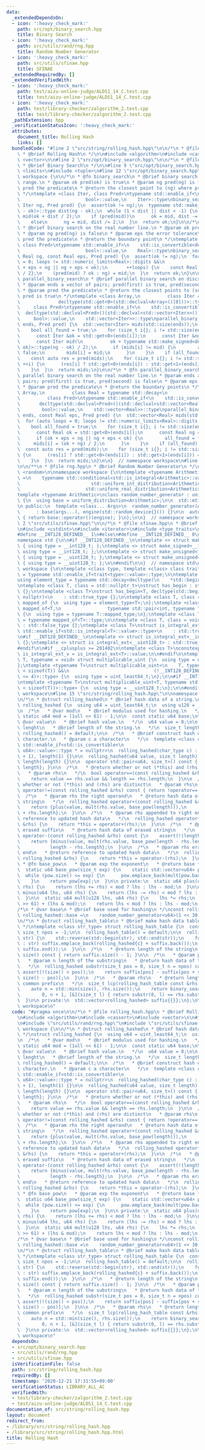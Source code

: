 ```yaml
---
data:
  _extendedDependsOn:
  - icon: ':heavy_check_mark:'
    path: src/opt/binary_search.hpp
    title: Binary Search
  - icon: ':heavy_check_mark:'
    path: src/utils/rand/rng.hpp
    title: Random Number Generator
  - icon: ':heavy_check_mark:'
    path: src/utils/sfinae.hpp
    title: SFINAE
  _extendedRequiredBy: []
  _extendedVerifiedWith:
  - icon: ':heavy_check_mark:'
    path: test/aizu-online-judge/ALDS1_14_C.test.cpp
    title: test/aizu-online-judge/ALDS1_14_C.test.cpp
  - icon: ':heavy_check_mark:'
    path: test/library-checker/zalgorithm_2.test.cpp
    title: test/library-checker/zalgorithm_2.test.cpp
  _pathExtension: hpp
  _verificationStatusIcon: ':heavy_check_mark:'
  attributes:
    document_title: Rolling Hash
    links: []
  bundledCode: "#line 2 \"src/string/rolling_hash.hpp\"\n\n/*\n * @file rolling_hash.hpp\n\
    \ * @brief Rolling Hash\n */\n\n#include <algorithm>\n#include <cassert>\n#include\
    \ <vector>\n\n#line 2 \"src/opt/binary_search.hpp\"\n\n/*\n * @file binary_search.hpp\n\
    \ * @brief Binary Search\n */\n\n#line 9 \"src/opt/binary_search.hpp\"\n#include\
    \ <limits>\n#include <tuple>\n#line 12 \"src/opt/binary_search.hpp\"\n\nnamespace\
    \ workspace {\n\n/*\n * @fn binary_search\n * @brief binary search on a discrete\
    \ range.\n * @param ok pred(ok) is true\n * @param ng pred(ng) is false\n * @param\
    \ pred the predicate\n * @return the closest point to (ng) where pred is true\n\
    \ */\ntemplate <class Iter, class Pred>\ntypename std::enable_if<\n    std::is_convertible<decltype(std::declval<Pred>()(std::declval<Iter>())),\n\
    \                        bool>::value,\n    Iter>::type\nbinary_search(Iter ok,\
    \ Iter ng, Pred pred) {\n  assert(ok != ng);\n  typename std::make_signed<decltype(ng\
    \ - ok)>::type dist(ng - ok);\n  while (1 < dist || dist < -1) {\n    const Iter\
    \ mid(ok + dist / 2);\n    if (pred(mid))\n      ok = mid, dist -= dist / 2;\n\
    \    else\n      ng = mid, dist /= 2;\n  }\n  return ok;\n}\n\n/*\n * @fn binary_search\n\
    \ * @brief binary search on the real number line.\n * @param ok pred(ok) is true\n\
    \ * @param ng pred(ng) is false\n * @param eps the error tolerance\n * @param\
    \ pred the predicate\n * @return the boundary point\n */\ntemplate <class Real,\
    \ class Pred>\ntypename std::enable_if<\n    std::is_convertible<decltype(std::declval<Pred>()(std::declval<Real>())),\n\
    \                        bool>::value,\n    Real>::type\nbinary_search(Real ok,\
    \ Real ng, const Real eps, Pred pred) {\n  assert(ok != ng);\n  for (auto loops\
    \ = 0; loops != std::numeric_limits<Real>::digits &&\n                       (ok\
    \ + eps < ng || ng + eps < ok);\n       ++loops) {\n    const Real mid{(ok + ng)\
    \ / 2};\n    (pred(mid) ? ok : ng) = mid;\n  }\n  return ok;\n}\n\n/*\n * @fn\
    \ parallel_binary_search\n * @brief parallel binary search on discrete ranges.\n\
    \ * @param ends a vector of pairs; pred(first) is true, pred(second) is false\n\
    \ * @param pred the predicate\n * @return the closest points to (second) where\
    \ pred is true\n */\ntemplate <class Array,\n          class Iter = typename std::decay<\n\
    \              decltype(std::get<0>(std::declval<Array>()[0]))>::type,\n     \
    \     class Pred>\ntypename std::enable_if<\n    std::is_convertible<\n      \
    \  decltype(std::declval<Pred>()(std::declval<std::vector<Iter>>())[0]),\n   \
    \     bool>::value,\n    std::vector<Iter>>::type\nparallel_binary_search(Array\
    \ ends, Pred pred) {\n  std::vector<Iter> mids(std::size(ends));\n  for (;;) {\n\
    \    bool all_found = true;\n    for (size_t i{}; i != std::size(ends); ++i) {\n\
    \      const Iter &ok = std::get<0>(ends[i]);\n      const Iter &ng = std::get<1>(ends[i]);\n\
    \      const Iter mid(\n          ok + typename std::make_signed<decltype(ng -\
    \ ok)>::type(ng - ok) / 2);\n      if (mids[i] != mid) {\n        all_found =\
    \ false;\n        mids[i] = mid;\n      }\n    }\n    if (all_found) break;\n\
    \    const auto res = pred(mids);\n    for (size_t i{}; i != std::size(ends);\
    \ ++i) {\n      (res[i] ? std::get<0>(ends[i]) : std::get<1>(ends[i])) = mids[i];\n\
    \    }\n  }\n  return mids;\n}\n\n/*\n * @fn parallel_binary_search\n * @brief\
    \ parallel binary search on the real number line.\n * @param ends a vector of\
    \ pairs; pred(first) is true, pred(second) is false\n * @param eps the error tolerance\n\
    \ * @param pred the predicate\n * @return the boundary points\n */\ntemplate <class\
    \ Array,\n          class Real = typename std::decay<\n              decltype(std::get<0>(std::declval<Array>()[0]))>::type,\n\
    \          class Pred>\ntypename std::enable_if<\n    std::is_convertible<\n \
    \       decltype(std::declval<Pred>()(std::declval<std::vector<Real>>())[0]),\n\
    \        bool>::value,\n    std::vector<Real>>::type\nparallel_binary_search(Array\
    \ ends, const Real eps, Pred pred) {\n  std::vector<Real> mids(std::size(ends));\n\
    \  for (auto loops = 0; loops != std::numeric_limits<Real>::digits; ++loops) {\n\
    \    bool all_found = true;\n    for (size_t i{}; i != std::size(ends); ++i) {\n\
    \      const Real ok = std::get<0>(ends[i]);\n      const Real ng = std::get<1>(ends[i]);\n\
    \      if (ok + eps < ng || ng + eps < ok) {\n        all_found = false;\n   \
    \     mids[i] = (ok + ng) / 2;\n      }\n    }\n    if (all_found) break;\n  \
    \  const auto res = pred(mids);\n    for (size_t i{}; i != std::size(ends); ++i)\
    \ {\n      (res[i] ? std::get<0>(ends[i]) : std::get<1>(ends[i])) = mids[i];\n\
    \    }\n  }\n  return mids;\n}\n\n}  // namespace workspace\n#line 2 \"src/utils/rand/rng.hpp\"\
    \n\n/**\n * @file rng.hpp\n * @brief Random Number Generator\n */\n\n#include\
    \ <random>\n\nnamespace workspace {\n\ntemplate <typename Arithmetic>\nusing uniform_distribution\
    \ =\n    typename std::conditional<std::is_integral<Arithmetic>::value,\n    \
    \                          std::uniform_int_distribution<Arithmetic>,\n      \
    \                        std::uniform_real_distribution<Arithmetic>>::type;\n\n\
    template <typename Arithmetic>\nclass random_number_generator : uniform_distribution<Arithmetic>\
    \ {\n  using base = uniform_distribution<Arithmetic>;\n\n  std::mt19937 engine;\n\
    \n public:\n  template <class... Args>\n  random_number_generator(Args&&... args)\n\
    \      : base(args...), engine(std::random_device{}()) {}\n\n  auto operator()()\
    \ { return base::operator()(engine); }\n};\n\n}  // namespace workspace\n#line\
    \ 2 \"src/utils/sfinae.hpp\"\n\n/*\n * @file sfinae.hpp\n * @brief SFINAE\n */\n\
    \n#include <cstdint>\n#include <iterator>\n#include <type_traits>\n\n#ifdef __SIZEOF_INT128__\n\
    #define __INT128_DEFINED__ 1\n#else\n#define __INT128_DEFINED__ 0\n#endif\n\n\
    namespace std {\n\n#if __INT128_DEFINED__\n\ntemplate <> struct make_signed<__uint128_t>\
    \ { using type = __int128_t; };\ntemplate <> struct make_signed<__int128_t> {\
    \ using type = __int128_t; };\n\ntemplate <> struct make_unsigned<__uint128_t>\
    \ { using type = __uint128_t; };\ntemplate <> struct make_unsigned<__int128_t>\
    \ { using type = __uint128_t; };\n\n#endif\n\n}  // namespace std\n\nnamespace\
    \ workspace {\n\ntemplate <class type, template <class> class trait>\nusing enable_if_trait_type\
    \ = typename std::enable_if<trait<type>::value>::type;\n\ntemplate <class Container>\n\
    using element_type = typename std::decay<decltype(\n    *std::begin(std::declval<Container&>()))>::type;\n\
    \ntemplate <class T, class = std::nullptr_t>\nstruct has_begin : std::false_type\
    \ {};\n\ntemplate <class T>\nstruct has_begin<T, decltype(std::begin(std::declval<T>()),\
    \ nullptr)>\n    : std::true_type {};\n\ntemplate <class T, class = int> struct\
    \ mapped_of {\n  using type = element_type<T>;\n};\ntemplate <class T>\nstruct\
    \ mapped_of<T,\n                 typename std::pair<int, typename T::mapped_type>::first_type>\
    \ {\n  using type = typename T::mapped_type;\n};\ntemplate <class T> using mapped_type\
    \ = typename mapped_of<T>::type;\n\ntemplate <class T, class = void> struct is_integral_ext\
    \ : std::false_type {};\ntemplate <class T>\nstruct is_integral_ext<\n    T, typename\
    \ std::enable_if<std::is_integral<T>::value>::type>\n    : std::true_type {};\n\
    \n#if __INT128_DEFINED__\n\ntemplate <> struct is_integral_ext<__int128_t> : std::true_type\
    \ {};\ntemplate <> struct is_integral_ext<__uint128_t> : std::true_type {};\n\n\
    #endif\n\n#if __cplusplus >= 201402\n\ntemplate <class T>\nconstexpr static bool\
    \ is_integral_ext_v = is_integral_ext<T>::value;\n\n#endif\n\ntemplate <typename\
    \ T, typename = void> struct multiplicable_uint {\n  using type = uint_least32_t;\n\
    };\ntemplate <typename T>\nstruct multiplicable_uint<\n    T, typename std::enable_if<(2\
    \ < sizeof(T)) &&\n                               (!__INT128_DEFINED__ || sizeof(T)\
    \ <= 4)>::type> {\n  using type = uint_least64_t;\n};\n\n#if __INT128_DEFINED__\n\
    \ntemplate <typename T>\nstruct multiplicable_uint<T, typename std::enable_if<(4\
    \ < sizeof(T))>::type> {\n  using type = __uint128_t;\n};\n\n#endif\n\n}  // namespace\
    \ workspace\n#line 15 \"src/string/rolling_hash.hpp\"\n\nnamespace workspace {\n\
    \n/*\n * @struct rolling_hashed\n * @brief hash data of a string.\n */\nstruct\
    \ rolling_hashed {\n  using u64 = uint_least64_t;\n  using u128 = __uint128_t;\n\
    \n  /*\n   * @var mod\n   * @brief modulus used for hashing.\n   */\n  constexpr\
    \ static u64 mod = (1ull << 61) - 1;\n\n  const static u64 base;\n\n  /*\n   *\
    \ @var value\n   * @brief hash value.\n   */\n  u64 value = 0;\n\n  /*\n   * @var\
    \ lenght\n   * @brief length of the string.\n   */\n  size_t length = 0;\n\n \
    \ rolling_hashed() = default;\n\n  /*\n   * @brief construct hash data from one\
    \ character.\n   * @param c a character\n   */\n  template <class char_type, typename\
    \ std::enable_if<std::is_convertible<\n                                 char_type,\
    \ u64>::value>::type * = nullptr>\n  rolling_hashed(char_type c) : value(u64(c)\
    \ + 1), length(1) {}\n\n  rolling_hashed(u64 value, size_t length) : value(value),\
    \ length(length) {}\n\n  operator std::pair<u64, size_t>() const { return {value,\
    \ length}; }\n\n  /*\n   * @return whether or not (*this) and (rhs) are equal\n\
    \   * @param rhs\n   */\n  bool operator==(const rolling_hashed &rhs) const {\n\
    \    return value == rhs.value && length == rhs.length;\n  }\n\n  /*\n   * @return\
    \ whether or not (*this) and (rhs) are distinct\n   * @param rhs\n   */\n  bool\
    \ operator!=(const rolling_hashed &rhs) const { return !operator==(rhs); }\n\n\
    \  /*\n   * @param rhs the right operand\n   * @return hash data of concatenated\
    \ string\n   */\n  rolling_hashed operator+(const rolling_hashed &rhs) const {\n\
    \    return {plus(value, mult(rhs.value, base_pow(length))),\n            length\
    \ + rhs.length};\n  }\n\n  /*\n   * @param rhs appended to right end\n   * @return\
    \ reference to updated hash data\n   */\n  rolling_hashed operator+=(const rolling_hashed\
    \ &rhs) {\n    return *this = operator+(rhs);\n  }\n\n  /*\n   * @param rhs the\
    \ erased suffix\n   * @return hash data of erased string\n   */\n  rolling_hashed\
    \ operator-(const rolling_hashed &rhs) const {\n    assert(!(length < rhs.length));\n\
    \    return {minus(value, mult(rhs.value, base_pow(length - rhs.length))),\n \
    \           length - rhs.length};\n  }\n\n  /*\n   * @param rhs erased from right\
    \ end\n   * @return reference to updated hash data\n   */\n  rolling_hashed operator-=(const\
    \ rolling_hashed &rhs) {\n    return *this = operator-(rhs);\n  }\n\n  /*\n  \
    \ * @fn base_pow\n   * @param exp the exponent\n   * @return base ** pow\n   */\n\
    \  static u64 base_pow(size_t exp) {\n    static std::vector<u64> pow{1};\n  \
    \  while (pow.size() <= exp) {\n      pow.emplace_back(mult(pow.back(), base));\n\
    \    }\n    return pow[exp];\n  }\n\n private:\n  static u64 plus(u64 lhs, u64\
    \ rhs) {\n    return (lhs += rhs) < mod ? lhs : lhs - mod;\n  }\n\n  static u64\
    \ minus(u64 lhs, u64 rhs) {\n    return (lhs -= rhs) < mod ? lhs : lhs + mod;\n\
    \  }\n\n  static u64 mult(u128 lhs, u64 rhs) {\n    lhs *= rhs;\n    lhs = (lhs\
    \ >> 61) + (lhs & mod);\n    return lhs < mod ? lhs : lhs - mod;\n  }\n};\n\n\
    /*\n * @var base\n * @brief base used for hashing\n */\nconst rolling_hashed::u64\
    \ rolling_hashed::base =\n    random_number_generator<u64>(1 << 30, mod - 1)();\n\
    \n/*\n * @struct rolling_hash_table\n * @brief make hash data table of suffix.\n\
    \ */\ntemplate <class str_type> struct rolling_hash_table {\n  constexpr static\
    \ size_t npos = -1;\n\n  rolling_hash_table() = default;\n\n  rolling_hash_table(str_type\
    \ str) {\n    std::reverse(std::begin(str), std::end(str));\n    for (auto &&c\
    \ : str) suffix.emplace_back(rolling_hashed{c} + suffix.back());\n    std::reverse(suffix.begin(),\
    \ suffix.end());\n  }\n\n  /*\n   * @return length of the string\n   */\n  size_t\
    \ size() const { return suffix.size() - 1; }\n\n  /*\n   * @param pos start position\n\
    \   * @param n length of the substring\n   * @return hash data of the substring\n\
    \   */\n  rolling_hashed substr(size_t pos = 0, size_t n = npos) const {\n   \
    \ assert(!(size() < pos));\n    return suffix[pos] - suffix[pos + std::min(n,\
    \ size() - pos)];\n  }\n\n  /*\n   * @param rhs\n   * @return length of the longest\
    \ common prefix\n   */\n  size_t lcp(rolling_hash_table const &rhs) const {\n\
    \    auto n = std::min(size(), rhs.size());\n    return binary_search<size_t>(\n\
    \        0, n + 1, [&](size_t l) { return substr(0, l) == rhs.substr(0, l); });\n\
    \  }\n\n private:\n  std::vector<rolling_hashed> suffix{{}};\n};\n\n}  // namespace\
    \ workspace\n"
  code: "#pragma once\n\n/*\n * @file rolling_hash.hpp\n * @brief Rolling Hash\n */\n\
    \n#include <algorithm>\n#include <cassert>\n#include <vector>\n\n#include \"src/opt/binary_search.hpp\"\
    \n#include \"src/utils/rand/rng.hpp\"\n#include \"src/utils/sfinae.hpp\"\n\nnamespace\
    \ workspace {\n\n/*\n * @struct rolling_hashed\n * @brief hash data of a string.\n\
    \ */\nstruct rolling_hashed {\n  using u64 = uint_least64_t;\n  using u128 = __uint128_t;\n\
    \n  /*\n   * @var mod\n   * @brief modulus used for hashing.\n   */\n  constexpr\
    \ static u64 mod = (1ull << 61) - 1;\n\n  const static u64 base;\n\n  /*\n   *\
    \ @var value\n   * @brief hash value.\n   */\n  u64 value = 0;\n\n  /*\n   * @var\
    \ lenght\n   * @brief length of the string.\n   */\n  size_t length = 0;\n\n \
    \ rolling_hashed() = default;\n\n  /*\n   * @brief construct hash data from one\
    \ character.\n   * @param c a character\n   */\n  template <class char_type, typename\
    \ std::enable_if<std::is_convertible<\n                                 char_type,\
    \ u64>::value>::type * = nullptr>\n  rolling_hashed(char_type c) : value(u64(c)\
    \ + 1), length(1) {}\n\n  rolling_hashed(u64 value, size_t length) : value(value),\
    \ length(length) {}\n\n  operator std::pair<u64, size_t>() const { return {value,\
    \ length}; }\n\n  /*\n   * @return whether or not (*this) and (rhs) are equal\n\
    \   * @param rhs\n   */\n  bool operator==(const rolling_hashed &rhs) const {\n\
    \    return value == rhs.value && length == rhs.length;\n  }\n\n  /*\n   * @return\
    \ whether or not (*this) and (rhs) are distinct\n   * @param rhs\n   */\n  bool\
    \ operator!=(const rolling_hashed &rhs) const { return !operator==(rhs); }\n\n\
    \  /*\n   * @param rhs the right operand\n   * @return hash data of concatenated\
    \ string\n   */\n  rolling_hashed operator+(const rolling_hashed &rhs) const {\n\
    \    return {plus(value, mult(rhs.value, base_pow(length))),\n            length\
    \ + rhs.length};\n  }\n\n  /*\n   * @param rhs appended to right end\n   * @return\
    \ reference to updated hash data\n   */\n  rolling_hashed operator+=(const rolling_hashed\
    \ &rhs) {\n    return *this = operator+(rhs);\n  }\n\n  /*\n   * @param rhs the\
    \ erased suffix\n   * @return hash data of erased string\n   */\n  rolling_hashed\
    \ operator-(const rolling_hashed &rhs) const {\n    assert(!(length < rhs.length));\n\
    \    return {minus(value, mult(rhs.value, base_pow(length - rhs.length))),\n \
    \           length - rhs.length};\n  }\n\n  /*\n   * @param rhs erased from right\
    \ end\n   * @return reference to updated hash data\n   */\n  rolling_hashed operator-=(const\
    \ rolling_hashed &rhs) {\n    return *this = operator-(rhs);\n  }\n\n  /*\n  \
    \ * @fn base_pow\n   * @param exp the exponent\n   * @return base ** pow\n   */\n\
    \  static u64 base_pow(size_t exp) {\n    static std::vector<u64> pow{1};\n  \
    \  while (pow.size() <= exp) {\n      pow.emplace_back(mult(pow.back(), base));\n\
    \    }\n    return pow[exp];\n  }\n\n private:\n  static u64 plus(u64 lhs, u64\
    \ rhs) {\n    return (lhs += rhs) < mod ? lhs : lhs - mod;\n  }\n\n  static u64\
    \ minus(u64 lhs, u64 rhs) {\n    return (lhs -= rhs) < mod ? lhs : lhs + mod;\n\
    \  }\n\n  static u64 mult(u128 lhs, u64 rhs) {\n    lhs *= rhs;\n    lhs = (lhs\
    \ >> 61) + (lhs & mod);\n    return lhs < mod ? lhs : lhs - mod;\n  }\n};\n\n\
    /*\n * @var base\n * @brief base used for hashing\n */\nconst rolling_hashed::u64\
    \ rolling_hashed::base =\n    random_number_generator<u64>(1 << 30, mod - 1)();\n\
    \n/*\n * @struct rolling_hash_table\n * @brief make hash data table of suffix.\n\
    \ */\ntemplate <class str_type> struct rolling_hash_table {\n  constexpr static\
    \ size_t npos = -1;\n\n  rolling_hash_table() = default;\n\n  rolling_hash_table(str_type\
    \ str) {\n    std::reverse(std::begin(str), std::end(str));\n    for (auto &&c\
    \ : str) suffix.emplace_back(rolling_hashed{c} + suffix.back());\n    std::reverse(suffix.begin(),\
    \ suffix.end());\n  }\n\n  /*\n   * @return length of the string\n   */\n  size_t\
    \ size() const { return suffix.size() - 1; }\n\n  /*\n   * @param pos start position\n\
    \   * @param n length of the substring\n   * @return hash data of the substring\n\
    \   */\n  rolling_hashed substr(size_t pos = 0, size_t n = npos) const {\n   \
    \ assert(!(size() < pos));\n    return suffix[pos] - suffix[pos + std::min(n,\
    \ size() - pos)];\n  }\n\n  /*\n   * @param rhs\n   * @return length of the longest\
    \ common prefix\n   */\n  size_t lcp(rolling_hash_table const &rhs) const {\n\
    \    auto n = std::min(size(), rhs.size());\n    return binary_search<size_t>(\n\
    \        0, n + 1, [&](size_t l) { return substr(0, l) == rhs.substr(0, l); });\n\
    \  }\n\n private:\n  std::vector<rolling_hashed> suffix{{}};\n};\n\n}  // namespace\
    \ workspace\n"
  dependsOn:
  - src/opt/binary_search.hpp
  - src/utils/rand/rng.hpp
  - src/utils/sfinae.hpp
  isVerificationFile: false
  path: src/string/rolling_hash.hpp
  requiredBy: []
  timestamp: '2020-12-21 17:31:55+09:00'
  verificationStatus: LIBRARY_ALL_AC
  verifiedWith:
  - test/library-checker/zalgorithm_2.test.cpp
  - test/aizu-online-judge/ALDS1_14_C.test.cpp
documentation_of: src/string/rolling_hash.hpp
layout: document
redirect_from:
- /library/src/string/rolling_hash.hpp
- /library/src/string/rolling_hash.hpp.html
title: Rolling Hash
---
```


